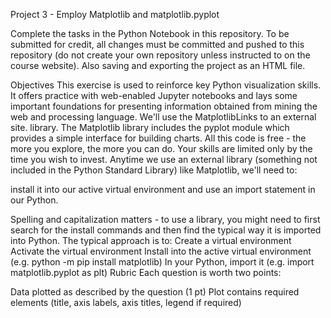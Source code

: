 Project 3 - Employ Matplotlib and matplotlib.pyplot

Complete the tasks in the Python Notebook in this repository. To be submitted for credit, all changes must be committed and pushed to this repository (do not create your own repository unless instructed to on the course website). Also saving and exporting the project as an HTML file.

Objectives
This exercise is used to reinforce key Python visualization skills. It offers practice with web-enabled Jupyter notebooks and lays some important foundations for presenting information obtained from mining the web and processing language. We'll use the MatplotlibLinks to an external site. library. The Matplotlib library includes the pyplot module which provides a simple interface for building charts. All this code is free - the more you explore, the more you can do. Your skills are limited only by the time you wish to invest.
Anytime we use an external library (something not included in the Python Standard Library) like Matplotlib, we'll need to:

install it into our active virtual environment and
use an import statement in our Python.

Spelling and capitalization matters - to use a library, you might need to first search for the install commands and then find the typical way it is imported into Python. The typical approach is to:
Create a virtual environment
Activate the virtual environment
Install into the active virtual environment (e.g. python -m pip install matplotlib)
In your Python, import it (e.g. import matplotlib.pyplot as plt)
Rubric
Each question is worth two points:

Data plotted as described by the question (1 pt)
Plot contains required elements (title, axis labels, axis titles, legend if required)
